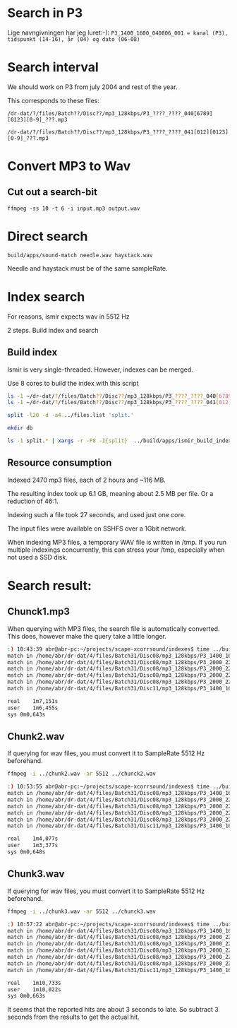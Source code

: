# Search in P3



Lige navngivningen har jeg luret:-): `P3_1400_1600_040806_001 = kanal (P3), tidspunkt (14-16), år (04) og dato (06-08)`


# Search interval

We should work on P3 from july 2004 and rest of the year.

This corresponds to these files:

`/dr-dat/?/files/Batch??/Disc??/mp3_128kbps/P3_????_????_040[6789][0123][0-9]_???.mp3`

`/dr-dat/?/files/Batch??/Disc??/mp3_128kbps/P3_????_????_041[012][0123][0-9]_???.mp3`


# Convert MP3 to Wav

## Cut out a search-bit

`ffmpeg -ss 10 -t 6 -i input.mp3 output.wav`


# Direct search

`build/apps/sound-match needle.wav haystack.wav`

Needle and haystack must be of the same sampleRate.



# Index search

For reasons, ismir expects wav in 5512 Hz



2 steps. Build index and search

## Build index

Ismir is very single-threaded. However, indexes can be merged.

Use 8 cores to build the index with this script
```bash
ls -1 ~/dr-dat/?/files/Batch??/Disc??/mp3_128kbps/P3_????_????_040[6789][0123][0-9]_???.mp3 > files.list
ls -1 ~/dr-dat/?/files/Batch??/Disc??/mp3_128kbps/P3_????_????_041[012][0123][0-9]_???.mp3 >> files.list

split -l20 -d -a4 ../files.list 'split.'

mkdir db

ls -1 split.* | xargs -r -P8 -I{split}  ../build/apps/ismir_build_index -d db/{split}.index -f $PWD/{split}
```

## Resource consumption

Indexed 2470 mp3 files, each of 2 hours and ~116 MB.

The resulting index took up 6.1 GB, meaning about 2.5 MB per file. Or a reduction of 46:1.

Indexing such a file took 27 seconds, and used just one core.

The input files were available on SSHFS over a 1Gbit network.

When indexing MP3 files, a temporary WAV file is written in /tmp. If you run multiple indexings concurrently, this can stress your /tmp, especially when not used a SSD disk.


# Search result:

## Chunck1.mp3

When querying with MP3 files, the search file is automatically converted. This does, however make the query take a little longer.

```bash
:) 10:43:39 abr@abr-pc:~/projects/scape-xcorrsound/indexes$ time ../build/apps/ismir_query -q "../chunck1.mp3" -d files.index
match in /home/abr/dr-dat/4/files/Batch31/Disc08/mp3_128kbps/P3_1400_1600_040804_001.mp3 at 01:08:16 with distance 1905
match in /home/abr/dr-dat/4/files/Batch31/Disc08/mp3_128kbps/P3_2000_2200_040914_001.mp3 at 00:07:39 with distance 1243
match in /home/abr/dr-dat/4/files/Batch31/Disc08/mp3_128kbps/P3_2000_2200_040915_001.mp3 at 02:00:28 with distance 1298
match in /home/abr/dr-dat/4/files/Batch31/Disc08/mp3_128kbps/P3_2000_2200_040922_001.mp3 at 01:46:44 with distance 1256
match in /home/abr/dr-dat/4/files/Batch31/Disc08/mp3_128kbps/P3_2000_2200_040928_001.mp3 at 00:36:50 with distance 1227
match in /home/abr/dr-dat/4/files/Batch31/Disc11/mp3_128kbps/P3_1400_1600_040805_001.mp3 at 01:54:23 with distance 1613

real	1m7,151s
user	1m6,455s
sys	0m0,643s
```

## Chunk2.wav

If querying for wav files, you must convert it to SampleRate 5512 Hz beforehand.

```bash
ffmpeg -i ../chunk2.wav -ar 5512 ../chunck2.wav
```

```bash
:) 10:53:55 abr@abr-pc:~/projects/scape-xcorrsound/indexes$ time ../build/apps/ismir_query -q "../chunck2.wav" -d files.index
match in /home/abr/dr-dat/4/files/Batch31/Disc08/mp3_128kbps/P3_1400_1600_040804_001.mp3 at 01:08:05 with distance 2755
match in /home/abr/dr-dat/4/files/Batch31/Disc08/mp3_128kbps/P3_2000_2200_040914_001.mp3 at 00:07:28 with distance 836
match in /home/abr/dr-dat/4/files/Batch31/Disc08/mp3_128kbps/P3_2000_2200_040915_001.mp3 at 02:00:17 with distance 788
match in /home/abr/dr-dat/4/files/Batch31/Disc08/mp3_128kbps/P3_2000_2200_040922_001.mp3 at 01:46:31 with distance 930
match in /home/abr/dr-dat/4/files/Batch31/Disc08/mp3_128kbps/P3_2000_2200_040928_001.mp3 at 00:36:39 with distance 814
match in /home/abr/dr-dat/4/files/Batch31/Disc11/mp3_128kbps/P3_1400_1600_040805_001.mp3 at 01:54:12 with distance 1136

real	1m4,077s
user	1m3,377s
sys	0m0,648s
```

## Chunk3.wav

If querying for wav files, you must convert it to SampleRate 5512 Hz beforehand.

```bash
ffmpeg -i ../chunk3.wav -ar 5512 ../chunck3.wav
```

```bash
:) 10:57:22 abr@abr-pc:~/projects/scape-xcorrsound/indexes$ time ../build/apps/ismir_query -q "../chunck3.wav" -d files.index
match in /home/abr/dr-dat/4/files/Batch31/Disc08/mp3_128kbps/P3_1400_1600_040804_001.mp3 at 01:07:08 with distance 2363
match in /home/abr/dr-dat/4/files/Batch31/Disc08/mp3_128kbps/P3_2000_2200_040914_001.mp3 at 00:06:32 with distance 805
match in /home/abr/dr-dat/4/files/Batch31/Disc08/mp3_128kbps/P3_2000_2200_040915_001.mp3 at 01:59:20 with distance 948
match in /home/abr/dr-dat/4/files/Batch31/Disc08/mp3_128kbps/P3_2000_2200_040922_001.mp3 at 01:45:36 with distance 874
match in /home/abr/dr-dat/4/files/Batch31/Disc08/mp3_128kbps/P3_2000_2200_040928_001.mp3 at 00:33:50 with distance 2832
match in /home/abr/dr-dat/4/files/Batch31/Disc08/mp3_128kbps/P3_2000_2200_040928_001.mp3 at 00:35:42 with distance 844
match in /home/abr/dr-dat/4/files/Batch31/Disc11/mp3_128kbps/P3_1400_1600_040805_001.mp3 at 01:53:15 with distance 966

real	1m10,733s
user	1m10,022s
sys	0m0,663s
```

It seems that the reported hits are about 3 seconds to late. So subtract 3 seconds from the results to get the actual hit.

